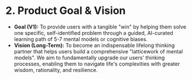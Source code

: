 # 2. **Product Goal & Vision**

- **Goal (V1):** To provide users with a tangible "win" by helping them solve one specific, self-identified problem through a guided, AI-curated learning path of 5-7 mental models or cognitive biases.
- **Vision (Long-Term):** To become an indispensable lifelong thinking partner that helps users build a comprehensive "latticework of mental models". We aim to fundamentally upgrade our users' thinking processes, enabling them to navigate life's complexities with greater wisdom, rationality, and resilience.
